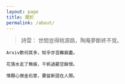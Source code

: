 ```yaml
---
layout: page
title: 關於
permalink: /about/
---
```


> 詩雲：
	世間豈得桃源路，陶庵夢斷終不覓。

	Arxiv歎何其多，知乎亦苦難窮盡。

	花落水走了無痕，千帆過罷空餘恨。

	惟願心做金石意，要留新語在人間。